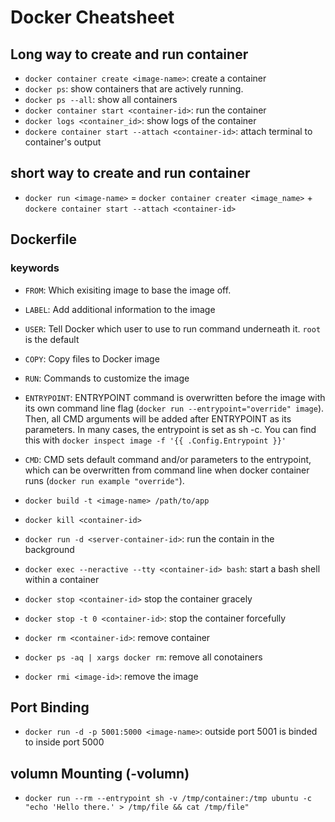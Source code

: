 # Docker Cheatsheet

## Long way to create and run container
- `docker container create <image-name>`: create a container
- `docker ps`: show containers that are actively running.
- `docker ps --all`: show all containers
- `docker container start <container-id>`: run the container
- `docker logs <container_id>`: show logs of the container
- `dockere container start --attach <container-id>`: attach terminal to container's output

## short way to create and run container
- `docker run <image-name>` = `docker container creater <image_name>` + `dockere container start --attach <container-id>`

## Dockerfile
### keywords
- `FROM`: Which exisiting image to base the image off.
- `LABEL`: Add additional information to the image
- `USER`: Tell Docker which user to use to run command underneath it. `root` is the default
- `COPY`: Copy files to Docker image
- `RUN`: Commands to customize the image
- `ENTRYPOINT`: ENTRYPOINT command is overwritten before the image with its own command line flag (`docker run --entrypoint="override" image`). Then, all CMD arguments will be added after ENTRYPOINT as its parameters. In many cases, the entrypoint is set as sh -c. You can find this with `docker inspect image -f '{{ .Config.Entrypoint }}'`
- `CMD`: CMD sets default command and/or parameters to the entrypoint, which can be overwritten from command line when docker container runs (`docker run example "override"`).


- `docker build -t <image-name> /path/to/app`
- `docker kill <container-id>`
- `docker run -d <server-container-id>`: run the contain in the background
- `docker exec --neractive --tty <container-id> bash`: start a bash shell within a container
- `docker stop <container-id>` stop the container gracely
- `docker stop -t 0 <container-id>`: stop the container forcefully
- `docker rm <container-id>`: remove container
- `docker ps -aq | xargs docker rm`: remove all conotainers
- `docker rmi <image-id>`: remove the image

## Port Binding
- `docker run -d -p 5001:5000 <image-name>`: outside port 5001 is binded to inside port 5000

## volumn Mounting (-volumn)
- `docker run --rm --entrypoint sh -v /tmp/container:/tmp ubuntu -c "echo 'Hello there.' > /tmp/file && cat /tmp/file"`
